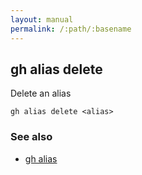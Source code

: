 ```yaml
---
layout: manual
permalink: /:path/:basename
---
```


## gh alias delete

Delete an alias

```
gh alias delete <alias>
```

### See also

* [gh alias](./gh_alias)
